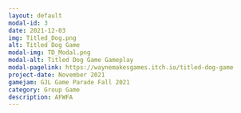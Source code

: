 ```yaml
---
layout: default
modal-id: 3
date: 2021-12-03
img: Titled_Dog.png
alt: Titled Dog Game 
modal-img: TD_Modal.png
modal-alt: Titled Dog Game Gameplay
modal-pagelink: https://waynemakesgames.itch.io/titled-dog-game
project-date: November 2021
gamejam: GJL Game Parade Fall 2021
category: Group Game
description: AFWFA
---
```


